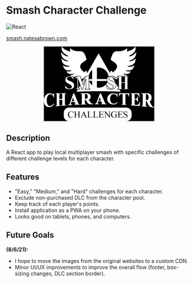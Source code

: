# Smash Character Challenge

![React](https://img.shields.io/badge/react-%2320232a.svg?style=flat&logo=react&logoColor=%2361DAFB)

[smash.natesabrown.com](https://smash.natesabrown.com/)

<p align="center">
  <img src="./github_images/logo.png" width="300"/>
</p>

## Description

A React app to play local multiplayer smash with specific challenges of different challenge levels for each character.

## Features

* "Easy," "Medium," and "Hard" challenges for each character.
* Exclude non-purchased DLC from the character pool.
* Keep track of each player's points.
* Install application as a PWA on your phone.
* Looks good on tablets, phones, and computers.

## Future Goals

**(8/6/21):**

* I hope to move the images from the original websites to a custom CDN.
* Minor UI/UX improvements to improve the overall flow (footer, box-sizing changes, DLC section border).